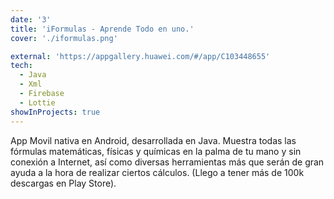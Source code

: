```yaml
---
date: '3'
title: 'iFormulas - Aprende Todo en uno.'
cover: './iformulas.png'

external: 'https://appgallery.huawei.com/#/app/C103448655'
tech:
  - Java
  - Xml
  - Firebase
  - Lottie
showInProjects: true
---
```


App Movil nativa en Android, desarrollada en Java. Muestra todas las fórmulas matemáticas, físicas y químicas en la palma de tu mano y sin conexión a Internet, así como diversas herramientas más que serán de gran ayuda a la hora de realizar ciertos cálculos.
(Llego a tener más de 100k descargas en Play Store).
